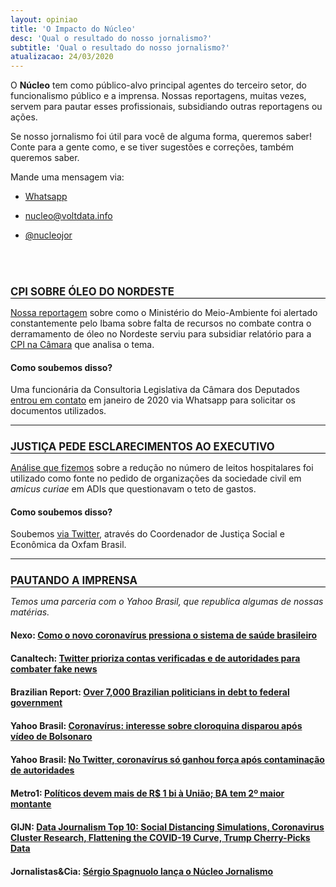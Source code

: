 ```yaml
---
layout: opiniao
title: 'O Impacto do Núcleo'
desc: 'Qual o resultado do nosso jornalismo?'
subtitle: 'Qual o resultado do nosso jornalismo?'
atualizacao: 24/03/2020
---
```


<style>
h2{text-transform:uppercase;font-size:1.2em; border-bottom:1px solid #000}
h4{margin-top:20px;}
</style>



O **Núcleo** tem como público-alvo principal agentes do terceiro setor, do funcionalismo público e a imprensa. Nossas reportagens, muitas vezes, servem para pautar esses profissionais, subsidiando outras reportagens ou ações.

Se nosso jornalismo foi útil para você de alguma forma, queremos saber! Conte para a gente como, e se tiver sugestões e correções, também queremos saber.

Mande uma mensagem via:

- [<i class="fab fa-whatsapp fa-lg"></i> Whatsapp](https://wa.me/5511934441844)

- [<i class="far fa-envelope"></i> nucleo@voltdata.info](mailto:nucleo@voltdata.info)

- [<i class="fab fa-twitter fa-lg"></i> @nucleojor](https://twitter.com/nucleojor)

<br> <br>

## <i class="fas fa-long-arrow-alt-right"></i> CPI sobre Óleo do Nordeste

[Nossa reportagem](https://nucleo.jor.br/ecossistema/2020-01-11-ibama-alertas-ministerio-documentos) sobre como o Ministério do Meio-Ambiente foi alertado constantemente pelo Ibama sobre falta de recursos no combate contra o derramamento de óleo no Nordeste serviu para subsidiar relatório para a [CPI na Câmara](https://www2.camara.leg.br/atividade-legislativa/comissoes/comissoes-temporarias/externas/56a-legislatura/derramamento-de-oleo-no-nordeste) que analisa o tema.

#### Como soubemos disso?
Uma funcionária da Consultoria Legislativa da Câmara dos Deputados [entrou em contato](https://twitter.com/sergiospagnuolo/status/1217508811646390272) em janeiro de 2020 via Whatsapp para solicitar os documentos utilizados.


<hr>

## <i class="fas fa-long-arrow-alt-right"></i> Justiça pede esclarecimentos ao Executivo

[Análise que fizemos](https://nucleo.jor.br/pol%C3%ADticas%20p%C3%BAblicas/2020-03-12-coronavirus-capacidade-hospitalar-brasil) sobre a redução no número de leitos hospitalares foi utilizado como fonte no pedido de organizações da sociedade civil em _amicus curiae_ em ADIs que questionavam o teto de gastos.

#### Como soubemos disso?
Soubemos [via Twitter](https://twitter.com/jnascim/status/1241406993044209672), através do Coordenador de Justiça Social e Econômica da Oxfam Brasil.


<hr>

## <i class="fas fa-long-arrow-alt-right"></i> Pautando a imprensa

*Temos uma parceria com o Yahoo Brasil, que republica algumas de nossas matérias.*

#### Nexo: [Como o novo coronavírus pressiona o sistema de saúde brasileiro](https://www.nexojornal.com.br/expresso/2020/03/12/Como-o-novo-coronav%C3%ADrus-pressiona-o-sistema-de-sa%C3%BAde-brasileiro)

#### Canaltech: [Twitter prioriza contas verificadas e de autoridades para combater fake news](https://canaltech.com.br/redes-sociais/twitter-prioriza-perfis-verificados-e-autoridades-fake-news-coronavirus-162194/)

#### Brazilian Report: [Over 7,000 Brazilian politicians in debt to federal government](https://brazilian.report/power/2020/01/28/brazilian-politicians-debt-federal-government/)

#### Yahoo Brasil: [Coronavírus: interesse sobre cloroquina disparou após vídeo de Bolsonaro](https://br.noticias.yahoo.com/coronavirus-interesse-sobre-cloroquina-disparou-apos-video-de-bolsonaro-220342444.html)

#### Yahoo Brasil: [No Twitter, coronavírus só ganhou força após contaminação de autoridades](https://br.noticias.yahoo.com/no-twitter-coronavirus-so-ganhou-forca-apos-contaminacao-de-autoridades-022439916.html)

#### Metro1: [Políticos devem mais de R$ 1 bi à União; BA tem 2º maior montante](https://www.metro1.com.br/noticias/politica/86520,politicos-devem-mais-de-r-1-bi-a-uniao-ba-tem-2o-maior-montante)

#### GIJN: [Data Journalism Top 10: Social Distancing Simulations, Coronavirus Cluster Research, Flattening the COVID-19 Curve, Trump Cherry-Picks Data](https://gijn.org/2020/03/19/data-journalism-top-10-social-distancing-simulations-coronavirus-cluster-research-flattening-the-covid-19-curve-trump-cherry-picks-data/)

#### Jornalistas&Cia: [Sérgio Spagnuolo lança o Núcleo Jornalismo](http://www.jornalistasecia.com.br/edicoes/jornalistasecia1238mp08.pdf)
